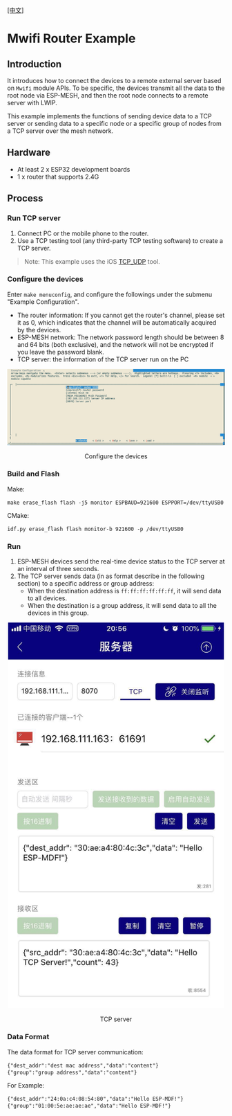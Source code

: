 [[中文]](./README_cn.md)

# Mwifi Router Example

## Introduction

It introduces how to connect the devices to a remote external server based on `Mwifi` module APIs. To be specific, the devices transmit all the data to the root node via ESP-MESH, and then the root node connects to a remote server with LWIP.

This example implements the functions of sending device data to a TCP server or sending data to a specific node or a specific group of nodes from a TCP server over the mesh network.

## Hardware

* At least 2 x ESP32 development boards
* 1 x router that supports 2.4G

## Process

### Run TCP server

1. Connect PC or the mobile phone to the router.
2. Use a TCP testing tool (any third-party TCP testing software) to create a TCP server.

> Note: This example uses the iOS [TCP_UDP](https://itunes.apple.com/cn/app/tcp-udp%E8%B0%83%E8%AF%95%E5%B7%A5%E5%85%B7/id1437239406?mt=8) tool.

### Configure the devices

Enter `make menuconfig`, and configure the followings under the submenu "Example Configuration".

 * The router information: If you cannot get the router's channel, please set it as 0, which indicates that the channel will be automatically acquired by the devices.
 * ESP-MESH network: The network password length should be between 8 and 64 bits (both exclusive), and the network will not be encrypted if you leave the password blank.
 * TCP server: the information of the TCP server run on the PC

<div align=center>
<img src="device_config.png"  width="800">
<p> Configure the devices </p>
</div>

### Build and Flash

Make:
```shell
make erase_flash flash -j5 monitor ESPBAUD=921600 ESPPORT=/dev/ttyUSB0
```

CMake:
```shell
idf.py erase_flash flash monitor-b 921600 -p /dev/ttyUSB0
```

### Run

1. ESP-MESH devices send the real-time device status to the TCP server at an interval of three seconds.
2. The TCP server sends data (in as format describe in the following section) to a specific address or group address:
	-  	When the destination address is `ff:ff:ff:ff:ff:ff`, it will send data to all devices.
	-  When the destination is a group address, it will send data to all the devices in this group.

<div align=center>
<img src="tcp_server.png"  width="500">
<p> TCP server </p>
</div>

### Data Format

The data format for TCP server communication:

```
{"dest_addr":"dest mac address","data":"content"}
{"group":"group address","data":"content"}
```

For Example:

```
{"dest_addr":"24:0a:c4:08:54:80","data":"Hello ESP-MDF!"}
{"group":"01:00:5e:ae:ae:ae","data":"Hello ESP-MDF!"}
```